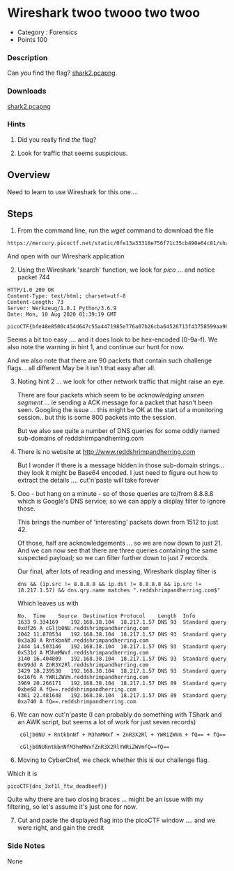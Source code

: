 # Wireshark twoo twooo two twoo
- Category : Forensics
- Points 100

### Description

Can you find the flag? [shark2.pcapng](https://mercury.picoctf.net/static/0fe13a33318e756f71c35cb490e64c81/shark2.pcapng).

### Downloads
[shark2.pcapng](./shark2.pcapng)

### Hints

1. Did you really find _the_ flag?

2. Look for traffic that seems suspicious.



## Overview

Need to learn to use Wireshark for this one....


## Steps

1. From the command line, run the *wget* command to download the file

```
https://mercury.picoctf.net/static/0fe13a33318e756f71c35cb490e64c81/shark2.pcapng
```

   And open with our Wireshark application

2. Using the Wireshark 'search' function, we look for *pico* ... and notice packet 744

```
HTTP/1.0 200 OK
Content-Type: text/html; charset=utf-8
Content-Length: 73
Server: Werkzeug/1.0.1 Python/3.6.9
Date: Mon, 10 Aug 2020 01:39:19 GMT

picoCTF{bfe48e8500c454d647c55a4471985e776a07b26cba64526713f43758599aa98b}
```

  Seems a bit too easy .... and it does look to be hex-encoded (0-9a-f).
  We also note the warning in hint 1, and continue our hunt for now.

  And we also note that there are 90 packets that contain such challenge flags... all different
  May be it isn't that easy after all.


3. Noting hint 2 ... we look for other network traffic that might raise an eye.

   There are four packets which seem to be *acknowledging unseen segment* ... ie sending a ACK message for a packet that hasn't been seen. Googling the issue ... this might be OK at the start of a monitoring session.. but this is some 800 packets into the session.

   But we also see quite a number of DNS queries for some oddly named sub-domains of reddshirmpandherring.com


4. There is no website at http://www.reddshrimpandherring.com

   But I wonder if there is a message hidden in those sub-domain strings... they look it might be Base64 encoded. I just need to figure out how to extract the details .... cut'n'paste will take forever



5. Ooo - but hang on a minute - so of those queries are to/from 8.8.8.8 which is Google's DNS service; so we can apply a display filter to ignore those.

   This brings the number of 'interesting' packets down from 1512 to just 42.

   Of those, half are acknowledgements ... so we are now down to just 21.
   And we can now see that there are three queries containing the same suspected payload; so we can filter further down to just 7 records.

   Our final, after lots of reading and messing, Wireshark display filter is

   ```
   dns && (ip.src != 8.8.8.8 && ip.dst != 8.8.8.8 && ip.src != 18.217.1.57) && dns.qry.name matches ".reddshrimpandherring.com$"
   ```

   Which leaves us with

   ```
   No.	Time	Source	Destination	Protocol	Length	Info
   1633	9.334169	192.168.38.104	18.217.1.57	DNS	93	Standard query 0xdf26 A cGljb0NU.reddshrimpandherring.com
   2042	11.870534	192.168.38.104	18.217.1.57	DNS	93	Standard query 0x3a30 A RntkbnNf.reddshrimpandherring.com
   2444	14.503146	192.168.38.104	18.217.1.57	DNS	93	Standard query 0x531d A M3hmMWxf.reddshrimpandherring.com
   3140	16.404809	192.168.38.104	18.217.1.57	DNS	93	Standard query 0x99dd A ZnR3X2Rl.reddshrimpandherring.com
   3429	18.239530	192.168.38.104	18.217.1.57	DNS	93	Standard query 0x16f6 A YWRiZWVm.reddshrimpandherring.com
   3969	20.266171	192.168.38.104	18.217.1.57	DNS	89	Standard query 0xbe68 A fQ==.reddshrimpandherring.com
   4361	22.481648	192.168.38.104	18.217.1.57	DNS	89	Standard query 0xa740 A fQ==.reddshrimpandherring.com
   ```

6. We can now cut'n'paste (I can probably do something with TShark and an AWK script, but seems a lot of work for just seven records)

  ```
      cGljb0NU + RntkbnNf + M3hmMWxf + ZnR3X2Rl + YWRiZWVm + fQ== + fQ==

      cGljb0NURntkbnNfM3hmMWxfZnR3X2RlYWRiZWVmfQ==fQ==

   ```

6. Moving to CyberChef, we check whether this is our challenge flag.

  Which it is

```
picoCTF{dns_3xf1l_ftw_deadbeef}}
```

  Quite why there are two closing braces ... might be an issue with my filtering, so let's assume it's just one for now.

7. Cut and paste the displayed flag into the picoCTF window .... and we were right, and gain the credit



### Side Notes

None
